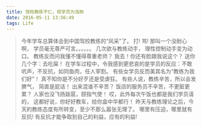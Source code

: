 ```yaml
---
title: 驾校教练不仁，视学员为刍狗
date: 2016-05-11 13:56:49
tags: Life
---
```


>今年学车总算体会到中国驾校教练的“风采”了。
>打!
>骂!
>那叫一个没耐心啊，
>学员毫无尊严可言。。。。。。
>几次欲与教练动手，
>理性控制动手变为动口。
>教练反而问我懂不懂得尊重老师？
>我去！你还有脸跟我说这个？
>送你几个字：去吃屎！
>在学车过程中，令我感到更悲哀的是学员的反应：不敢吭声，不反抗，如同鱼肉，任人宰割。
>有些女学员反而美其名为“教练为我们好”！
>真不知你是不分好歹还是受虐狂。
>有些人说，教练辛苦，所以会发脾气，
>简直是屁话！
>出来混谁不辛苦？
>饭店的服务员不辛苦，不更脏更累？
>人家也没飞扬跋扈，颐指气使！
>哎，此外每次午饭也都是我们学员请的，
>这都好说，你好好教车，给你盒中华都行！
>昨天与教练理论之后，今天的教练态度有所转变，至少不那么嚣张无理了。
>哪里有压迫，哪里就有反抗!
>有反抗才能争取到自己的利益，应有的利益!


